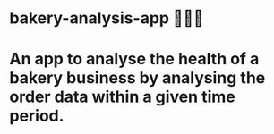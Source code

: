 # bakery-analysis-app 🍪🧁🎂
# An app to analyse the health of a bakery business by analysing the order data within a given time period.

